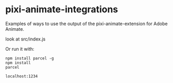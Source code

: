 # pixi-animate-integrations
Examples of ways to use the output of the pixi-animate-extension for Adobe Animate.

look at src/index.js

Or run it with:

```
npm install parcel -g
npm install
parcel

localhost:1234
```

